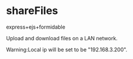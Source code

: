 # shareFiles
express+ejs+formidable

Upload and download files on a LAN network.

Warning:Local ip will be set to be "192.168.3.200".

